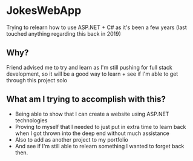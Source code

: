 # JokesWebApp

Trying to relearn how to use ASP.NET + C# as it's been a few years (last touched anything regarding this back in 2019)

## Why?

Friend advised me to try and learn as I'm still pushing for full stack development, so it will be a good way to learn + see if I'm able to get through this project solo

## What am I trying to accomplish with this?

- Being able to show that I can create a website using ASP.NET technologies
- Proving to myself that I needed to just put in extra time to learn back when I got thrown into the deep end without much assistance
- Also to add as another project to my portfolio
- And see if I'm still able to relearn something I wanted to forget back then.